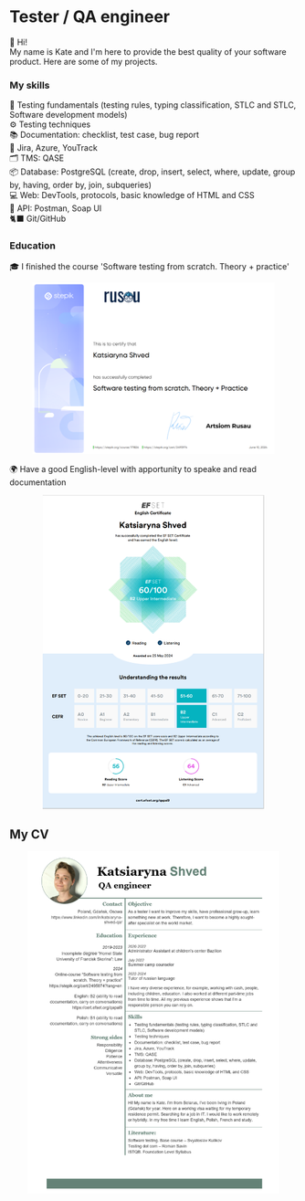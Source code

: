 # Tester / QA engineer
<p>👋 Hi! 
<br>My name is Kate and I'm here to provide the best quality of your software product. Here are some of my projects. </p>

### My skills 
<p>📖 Testing fundamentals (testing rules, typing classification, STLC and STLC, Software development models)
<br>⚙️ Testing techniques
<br>📚 Documentation: checklist, test case, bug report
<br>🐞 Jira, Azure, YouTrack
<br>🗂️ TMS: QASE
<br>📦 Database: PostgreSQL (create, drop, insert, select, where, update, group by, having, order by, join, subqueries)	
<br>💻 Web: DevTools, protocols, basic knowledge of HTML and CSS
<br>🔗 API: Postman, Soap UI
<br>🐈‍⬛ Git/GitHub</p>


### Education
<p>🎓 I finished the course 'Software testing from scratch. Theory + practice'</p>
<div align="center"><img height="300" src="Certificate_Rusau.png"  /></div>
<p>🌍 Have a good English-level with apportunity to speake and read documentation</p>
<div align="center"><img height="550" src="Certification_EFSET.png"  /></div>


## My CV

<div align="center">
  <img height="600" src="CV_Katsiatyna Shved_Tester_for social media v.2.png"  />
</div>
